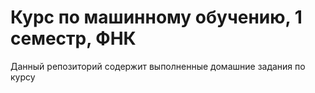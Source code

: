 # Курс по машинному обучению, 1 семестр, ФНК
Данный репозиторий содержит выполненные домашние задания по курсу
